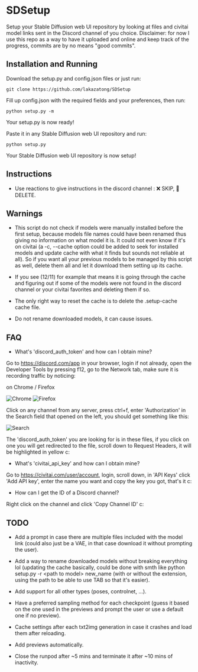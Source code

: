 # SDSetup

Setup your Stable Diffusion web UI repository by looking at files and civitai model links sent in the Discord channel of you choice.
Disclaimer: for now I use this repo as a way to have it uploaded and online and keep track of the progress, commits are by no means "good commits".
<!-- 
## Requirements

- A Stable Diffusion web UI repository (https://github.com/AUTOMATIC1111/stable-diffusion-webui)
- A Discord account (https://discord.com)
- A Civitai account (https://civitai.com) (optional) -->

## Installation and Running

Download the setup.py and config.json files or just run:
```
git clone https://github.com/lakazatong/SDSetup
```

Fill up config.json with the required fields and your preferences, then run:
```
python setup.py -m
```
Your setup.py is now ready!

Paste it in any Stable Diffusion web UI repository and run:
```
python setup.py
```
Your Stable Diffusion web UI repository is now setup!

## Instructions

- Use reactions to give instructions in the discord channel : ❌ SKIP, 🚫 DELETE.

## Warnings

- This script do not check if models were manually installed before the first setup, because models file names could have been renamed thus giving no information on what model it is. It could not even know if it's on civitai (a -c, --cache option could be added to seek for installed models and update cache with what it finds but sounds not reliable at all). So if you want all your previous models to be managed by this script as well, delete them all and let it download them setting up its cache.

- If you see (12/11) for example that means it is going through the cache and figuring out if some of the models were not found in the discord channel or your civitai favorites and deleting them if so.

- The only right way to reset the cache is to delete the .setup-cache cache file.

- Do not rename downloaded models, it can cause issues.

## FAQ

- What's 'discord_auth_token' and how can I obtain mine?

Go to https://discord.com/app in your browser, login if not already, open the Developer Tools by pressing f12, go to the Network tab, make sure it is recording traffic by noticing:

on Chrome / Firefox

![Chrome](https://cdn.discordapp.com/attachments/859861167484174369/1106801770556039290/2023-05-13_06-33-23.png)
![Firefox](https://cdn.discordapp.com/attachments/859861167484174369/1106801770291806248/2023-05-13_06-32-33.png)

Click on any channel from any server, press ctrl+f, enter 'Authorization' in the Search field that opened on the left, you should get something like this:

![Search](https://cdn.discordapp.com/attachments/859861167484174369/1106803436885905419/image.png)

The 'discord_auth_token' you are looking for is in these files, if you click on one you will get redirected to the file, scroll down to Request Headers, it will be highlighted in yellow c:

- What's 'civitai_api_key' and how can I obtain mine?

Go to https://civitai.com/user/account, login, scroll down, in 'API Keys' click 'Add API key', enter the name you want and copy the key you got, that's it c:

- How can I get the ID of a Discord channel?

Right click on the channel and click 'Copy Channel ID' c:

## TODO

- Add a prompt in case there are multiple files included with the model link (could also just be a VAE, in that case download it without prompting the user).

- Add a way to rename downloaded models without breaking everything lol (updating the cache basically, could be done with smth like python setup.py -r \<path to model\> new_name (with or without the extension, using the path to be able to use TAB so that it's easier).

- Add support for all other types (poses, controlnet, ...).

- Have a preferred sampling method for each checkpoint (guess it based on the one used in the previews and prompt the user or use a default one if no preview).

- Cache settings after each txt2img generation in case it crashes and load them after reloading.

- Add previews automatically.

- Close the runpod after ~5 mins and terminate it after ~10 mins of inactivity.